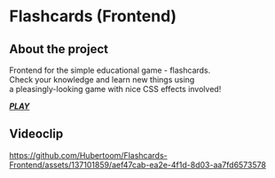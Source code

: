 # Flashcards (Frontend)

## About the project
Frontend for the simple educational game - flashcards. <br/>
Check your knowledge and learn new things using <br/>
a pleasingly-looking game with nice CSS effects involved! <br/>

[***PLAY***](https://hubertoom.github.io/Flashcards-Frontend/)

## Videoclip
https://github.com/Hubertoom/Flashcards-Frontend/assets/137101859/aef47cab-ea2e-4f1d-8d03-aa7fd6573578

